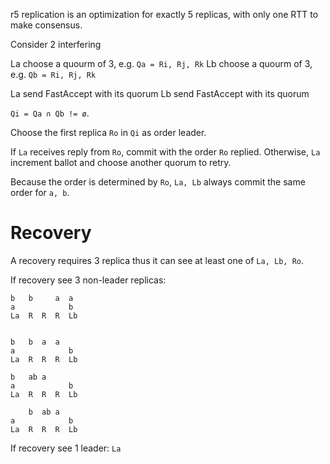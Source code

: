 r5 replication is an optimization for exactly 5 replicas, 
with only one RTT to make consensus.

Consider 2 interfering

La choose a quourm of 3, e.g. `Qa = Ri, Rj, Rk`
Lb choose a quourm of 3, e.g. `Qb = Ri, Rj, Rk`

La send FastAccept with its quorum
Lb send FastAccept with its quorum

`Qi = Qa ∩ Qb != ø`.

Choose the first replica `Ro` in `Qi` as order leader.

If `La` receives reply from `Ro`, commit with the order `Ro` replied.
Otherwise, `La` increment ballot and choose another quorum to retry.

Because the order is determined by `Ro`, `La, Lb` always commit the same order
for `a, b`.

# Recovery

A recovery requires 3 replica thus it can see at least one of `La, Lb, Ro`.

If recovery see 3 non-leader replicas:

```
b   b     a  a
a            b
La  R  R  R  Lb


b   b  a  a
a            b
La  R  R  R  Lb

b   ab a
a            b
La  R  R  R  Lb

    b  ab a
a            b
La  R  R  R  Lb
```



If recovery see 1 leader: `La`



